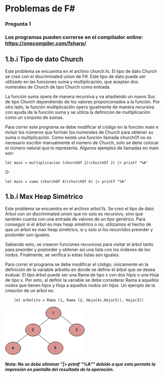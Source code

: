 # Problemas de F#
### Pregunta 1

### Los programas pueden correrse en el compilador online: https://onecompiler.com/fsharp/

## 1.b.i  Tipo de dato Church
Este problema se encuentra en el archivo church.fs. El tipo de dato Church se creó con el discriminated union de F#. Este tipo de dato puede ser utilizado en las funciones suma y multiplicación, que aceptan dos numerales de Church de tipo Church como entrada. 

La función suma opera de manera recursiva y va añadiendo un nuevo Suc de tipo Church dependiendo de los valores proporcionados a la función. Por otro lado, la función multiplicación opera igualmente de manera recursiva con ayuda de la función suma y se utiliza la definición de multiplicación como un conjunto de sumas.

Para correr este programa se debe modificar el código en la función main e incluir los números que forman los numerales de Church para obtener su suma o multiplicación. Como existe una función llamada churchOf no es necesario escribir manualmente el número de Church, solo se debe colocar el número natural que lo representa. 
Algunos ejemplos de llamadas en main son:

    let main = multiplicacion (churchOf 2)(churchOf 2) |> printf "%A"

O:

    let main = suma (churchOf 4)(churchOf 6) |> printf "%A"


## 1.b.i Max Heap Simétrico 
Este problema se encuentra en el archivo arbol.fs. Se creó el tipo de dato Arbol con un discriminated union que no solo es recursivo, sino que también cuenta con una entrada de valores de un tipo genérico. Para conseguir si el árbol es max heap simétrico o no, utilizamos el hecho de que un árbol es max heap simétrico, si y solo si los recorridos preorder y postorder son iguales.

Sabiendo esto, se crearon funciones recursivas para visitar el árbol tanto para preorder y postorder y obtener así una lista con los órdenes de los nodos. Finalmente, se verifica si estas listas son iguales.

Para correr el programa se debe modificar el código, únicamente en la definición de la variable arbolito en donde se define el árbol que se desea evaluar. El tipo árbol puede ser una Rama de tipo x con dos hijos o una Hoja de tipo x. Por esto, al definir la variable se debe considerar Rama a aquellos nodos que tienen hijos y Hoja a aquellos nodos sin hijos. Un ejemplo de la creación de un árbol es:

        let arbolito = Rama (1, Rama (2, Hoja(4),Hoja(5)), Hoja(3))

<img src="tree12.gif" alt="arbol"/>

##### Nota: No se debe eliminar "|> printf "%A"" debido a que esto permite la impresión en pantalla del resultado de la operación.

